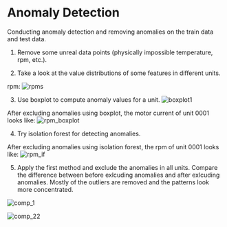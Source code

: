 # Anomaly Detection

Conducting anomaly detection and removing anomalies on the train data and test data.

1. Remove some unreal data points (physically impossible temperature, rpm, etc.).

2. Take a look at the value distributions of some features in different units.

rpm:
![rpms](https://github.com/telenovelachuan/predictive_widget_maintenance/blob/master/reports/figures/anomaly_detection/raw_rpms.png)

3. Use boxplot to compute anomaly values for a unit.
![boxplot1](https://github.com/telenovelachuan/predictive_widget_maintenance/blob/master/reports/figures/anomaly_detection/boxplots_1.png)

After excluding anomalies using boxplot, the motor current of unit 0001 looks like:
![rpm_boxplot](https://github.com/telenovelachuan/predictive_widget_maintenance/blob/master/reports/figures/anomaly_detection/rpm_1_wo_anml.png)


4. Try isolation forest for detecting anomalies.

After excluding anomalies using isolation forest, the rpm of unit 0001 looks like:
![rpm_if](https://github.com/telenovelachuan/predictive_widget_maintenance/blob/master/reports/figures/anomaly_detection/rpm_1_wo_anml_IF.png)


5. Apply the first method and exclude the anomalies in all units. Compare the difference between before exlcuding anomalies and after exlcuding anomalies. Mostly of the outliers are removed and the patterns look more concentrated.

![comp_1](https://github.com/telenovelachuan/predictive_widget_maintenance/blob/master/reports/figures/anomaly_detection/comparison_1.png)

![comp_22](https://github.com/telenovelachuan/predictive_widget_maintenance/blob/master/reports/figures/anomaly_detection/comparison_22.png)

